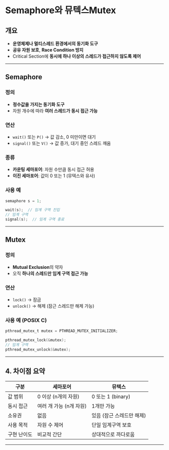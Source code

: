# Semaphore와 뮤텍스Mutex

## 개요
- **운영체제나 멀티스레드 환경에서의 동기화 도구**
- **공유 자원 보호**, **Race Condition 방지**
- Critical Section에 **동시에 하나 이상의 스레드가 접근하지 않도록 제어**

---

## Semaphore

### 정의
- **정수값을 가지는 동기화 도구**
- 자원 개수에 따라 **여러 스레드가 동시 접근 가능**

### 연산
- `wait()` 또는 `P()` → 값 감소, 0 미만이면 대기
- `signal()` 또는 `V()` → 값 증가, 대기 중인 스레드 깨움

### 종류
- **카운팅 세마포어**: 자원 수만큼 동시 접근 허용
- **이진 세마포어**: 값이 0 또는 1 (뮤텍스와 유사)

### 사용 예
```c
semaphore s = 1;

wait(s);  // 임계 구역 진입
// 임계 구역
signal(s);  // 임계 구역 종료
```

---

## Mutex

### 정의
- **Mutual Exclusion**의 약자
- 오직 **하나의 스레드만 임계 구역 접근 가능**

### 연산
- `lock()` → 잠금
- `unlock()` → 해제 (잠근 스레드만 해제 가능)

### 사용 예 (POSIX C)
```c
pthread_mutex_t mutex = PTHREAD_MUTEX_INITIALIZER;

pthread_mutex_lock(&mutex);
// 임계 구역
pthread_mutex_unlock(&mutex);
```

---

## 4. 차이점 요약

| 구분        | 세마포어                      | 뮤텍스                     |
|-------------|-------------------------------|----------------------------|
| 값 범위     | 0 이상 (n개의 자원)           | 0 또는 1 (binary)          |
| 동시 접근   | 여러 개 가능 (n개 자원)       | 1개만 가능                 |
| 소유권      | 없음                           | 있음 (잠근 스레드만 해제) |
| 사용 목적   | 자원 수 제어                  | 단일 임계구역 보호         |
| 구현 난이도 | 비교적 간단                   | 상대적으로 까다로움        |

---